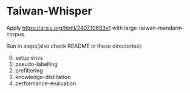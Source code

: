 # Taiwan-Whisper
Apply https://arxiv.org/html/2407.10603v1 with large-taiwan-mandarin-corpus.

Run in steps(also check README in these directories):

0. setup envs
1. pseudo-labelling
2. prefiltering
3. knowledge-distillation
4. performance-evaluation